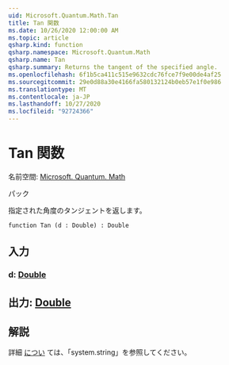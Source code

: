 ```yaml
---
uid: Microsoft.Quantum.Math.Tan
title: Tan 関数
ms.date: 10/26/2020 12:00:00 AM
ms.topic: article
qsharp.kind: function
qsharp.namespace: Microsoft.Quantum.Math
qsharp.name: Tan
qsharp.summary: Returns the tangent of the specified angle.
ms.openlocfilehash: 6f1b5ca411c515e9632cdc76fce7f9e00de4af25
ms.sourcegitcommit: 29e0d88a30e4166fa580132124b0eb57e1f0e986
ms.translationtype: MT
ms.contentlocale: ja-JP
ms.lasthandoff: 10/27/2020
ms.locfileid: "92724366"
---
```

# <a name="tan-function"></a>Tan 関数

名前空間: [Microsoft. Quantum. Math](xref:Microsoft.Quantum.Math)

パック [](https://nuget.org/packages/)


指定された角度のタンジェントを返します。

```qsharp
function Tan (d : Double) : Double
```


## <a name="input"></a>入力

### <a name="d--double"></a>d: [Double](xref:microsoft.quantum.lang-ref.double)





## <a name="output--double"></a>出力: [Double](xref:microsoft.quantum.lang-ref.double)



## <a name="remarks"></a>解説

詳細 [につい](https://docs.microsoft.com/dotnet/api/system.math.tan) ては、「system.string」を参照してください。